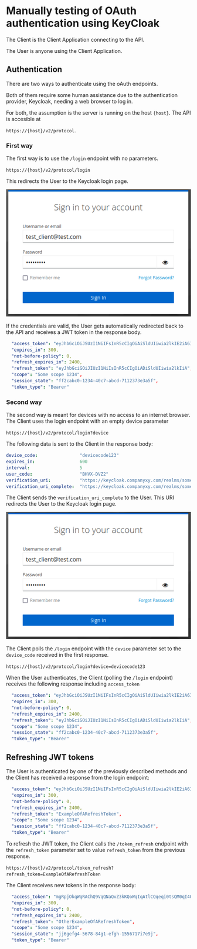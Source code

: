 # Manually testing of OAuth authentication using KeyCloak

The Client is the Client Application connecting to the API.

The User is anyone using the Client Application.

## Authentication

There are two ways to authenticate using the oAuth endpoints.

Both of them require some human assistance due to the authentication provider, Keycloak, needing a web browser to log in.

For both, the assumption is the server is running on the host `{host}`. The API is accesible at

`https://{host}/v2/protocol`.

### First way

The first way is to use the `/login` endpoint with no parameters.

`https://{host}/v2/protocol/login`

This redirects the User to the Keycloak login page.

![Keycloal login page snapshot](.images/keycloak_login_page_snapshot.png)

If the credentials are valid, the User gets automatically redirected back to the API and receives a JWT token in the response body.

```yaml
  "access_token": "eyJhbGciOiJSUzI1NiIFsInR5cCIgOiAiSldUIiwia2lkIE2iA6ICJJMzUxbWE2TkVBcW5JTlB7SlNoUUtWd2xENWl1UXpvIn0.eyJle",
  "expires_in": 300,
  "not-before-policy": 0,
  "refresh_expires_in": 2400,
  "refresh_token": "eyJhbGciGOiJIUzI1NiIsInR5cCIgOiADiSldUIiwia2lkIiA",
  "scope": "Some scope 1234",
  "session_state": "ff2cabc0-1234-40c7-abcd-7112373e3a5f",
  "token_type": "Bearer"
```

### Second way

The second way is meant for devices with no access to an internet browser. The Client uses the login endpoint with an empty device parameter

`https://{host}/v2/protocol/login?device`

The following data is sent to the Client in the response body:

```yaml
device_code:	            "devicecode123"
expires_in:	                600
interval:	                5
user_code:	                "BHVX-DVZ2"
verification_uri:	        "https://keycloak.companyxy.com/realms/somerealm/device"
verification_uri_complete:	"https://keycloak.companyxy.com/realms/somerealm/device?user_code=BHVX-DVZ2"
```

The Client sends the `verification_uri_complete` to the User. This URI redirects the User to the Keycloak login page.

![Keycloal login page snapshot](.images/keycloak_login_page_snapshot.png)

The Client polls the `/login` endpoint with the `device` parameter set to the `device_code` received in the first response.

`https://{host}/v2/protocol/login?device=devicecode123`

When the User authenticates, the Client (polling the `/login` endpoint) receives the following response including `access_token`

```yaml
  "access_token": "eyJhbGciOiJSUzI1NiIFsInR5cCIgOiAiSldUIiwia2lkIE2iA6ICJJMzUxbWE2TkVBcW5JTlB7SlNoUUtWd2xENWl1UXpvIn0.eyJle",
  "expires_in": 300,
  "not-before-policy": 0,
  "refresh_expires_in": 2400,
  "refresh_token": "eyJhbGciGOiJIUzI1NiIsInR5cCIgOiADiSldUIiwia2lkIiA",
  "scope": "Some scope 1234",
  "session_state": "ff2cabc0-1234-40c7-abcd-7112373e3a5f",
  "token_type": "Bearer"
```

## Refreshing JWT tokens

The User is authenticated by one of the previously described methods and the Client has received a response from the login endpoint:

```yaml
  "access_token": "eyJhbGciOiJSUzI1NiIFsInR5cCIgOiAiSldUIiwia2lkIE2iA6ICJJMzUxbWE2TkVBcW5JTlB7SlNoUUtWd2xENWl1UXpvIn0.eyJle",
  "expires_in": 300,
  "not-before-policy": 0,
  "refresh_expires_in": 2400,
  "refresh_token": "ExampleOfARefreshToken",
  "scope": "Some scope 1234",
  "session_state": "ff2cabc0-1234-40c7-abcd-7112373e3a5f",
  "token_type": "Bearer"
```

To refresh the JWT token, the Client calls the `/token_refresh` endpoint with the `refresh_token` parameter set to value `refresh_token` from the previous response.

`https://{host}/v2/protocol/token_refresh?refresh_token=ExampleOfARefreshToken`


The Client receives new tokens in the response body:

```yaml
  "access_token": "mgRpjOkqWqRAChQ9VqQNaQvZ3kKQoWqIqAtlCQqeqi0tsQM0qI4QKRRUhCfjEM0BsDJkE3RBtJ5AtVwCCbEl0fMVEt9CFxdQv8.mgRtm",
  "expires_in": 300,
  "not-before-policy": 0,
  "refresh_expires_in": 2400,
  "refresh_token": "OtherExampleOfARefreshToken",
  "scope": "Some scope 1234",
  "session_state": "jj6gefg4-5678-84g1-efgh-1556717i7e9j",
  "token_type": "Bearer"
```

